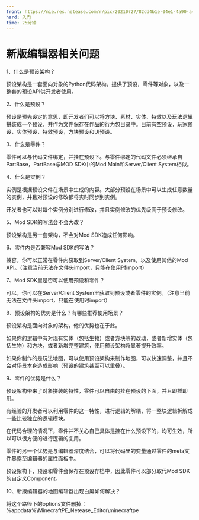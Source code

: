```yaml
---
front: https://nie.res.netease.com/r/pic/20210727/82dd4b1e-04e1-4a90-a4c5-1a4d5cec462a.png
hard: 入门
time: 25分钟
---
```



# 新版编辑器相关问题

1、什么是预设架构？

预设架构是一套面向对象的Python代码架构。提供了预设，零件等对象，以及一整套的预设API供开发者使用。



2、什么是预设？

预设是预先设定的意思，即开发者们可以将方块、素材、实体、特效以及玩法逻辑拼装成一个预设，并作为文件保存在作品的行为包目录中。目前有空预设，玩家预设，实体预设，特效预设，方块预设和UI预设。



3、什么是零件？

零件可以与代码文件绑定，并挂在预设下。与零件绑定的代码文件必须继承自PartBase，PartBase与MOD SDK中的Mod Main和Server/Client System相似。



4、什么是实例？

实例是根据预设文件在场景中生成的内容。大部分预设在场景中可以生成任意数量的实例，并且对预设的修改都将实时同步到实例。

开发者也可以对每个实例分别进行修改，并且实例修改的优先级高于预设修改。



5、Mod SDK的写法会不会大改？

预设架构是另一套架构，不会对Mod SDK造成任何影响。



6、零件内是否兼容Mod SDK的写法？

兼容，你可以正常在零件内获取到Server/Client System，以及使用其他的Mod API。（注意当前无法在文件头import，只能在使用时import）



7、Mod SDK里是否可以使用预设和零件？

可以，你可以在Server/Client System里获取到预设或者零件的实例。（注意当前无法在文件头import，只能在使用时import）



8、预设架构的优势是什么？有哪些推荐使用场景？

预设架构是面向对象的架构，他的优势也在于此。

如果你的逻辑中有对现有实体（包括生物）或者方块等的改动，或者新增实体（包括生物）和方块，或者新增完整建筑，使用预设架构将显著提升效率。

如果你制作的是玩法地图，可以使用预设架构来制作地图，可以快速调整，并且不会对场景本身造成影响（预设的建筑甚至可以重叠）。



9、零件的优势是什么？

预设架构带来了对象拼装的特性，零件可以自由的挂在预设的下面，并且即插即用。

有经验的开发者可以利用零件的这一特性，进行逻辑的解耦，将一整块逻辑拆解成一些比较独立的逻辑模块。

在代码合理的情况下，零件并不关心自己具体是挂在什么预设下的，均可生效，所以可以很方便的进行逻辑的复用。

零件的另一个优势是与编辑器深度结合，可以将代码里的变量通过零件的meta文件暴露至编辑器的属性面板中。

预设架构下，预设和零件会保存在预设存档中，因此零件可以部分取代Mod SDK的自定义Component。



10、新版编辑器的地图编辑器出现白屏如何解决？

将这个路径下的options文件删掉：%appdata%\MinecraftPE_Netease_Editor\minecraftpe
